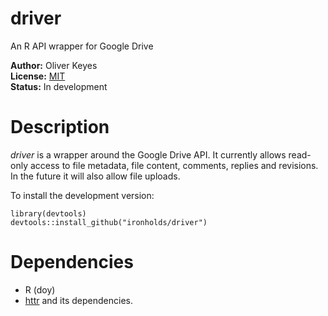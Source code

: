 driver
=========

An R API wrapper for Google Drive

__Author:__ Oliver Keyes<br/>
__License:__ [MIT](http://opensource.org/licenses/MIT)<br/>
__Status:__ In development

Description
======
_driver_ is a wrapper around the Google Drive API. It currently allows read-only access to file metadata, file content,
comments, replies and revisions. In the future it will also allow file uploads.

To install the development version:

    library(devtools)
    devtools::install_github("ironholds/driver")

Dependencies
======
* R (doy)
* [httr](http://cran.r-project.org/web/packages/httr/index.html) and its dependencies.
